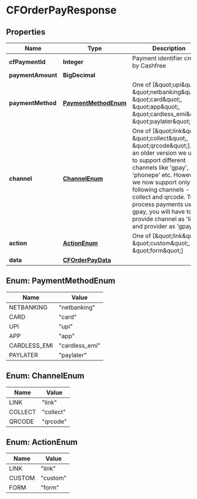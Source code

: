 

# CFOrderPayResponse


## Properties

| Name | Type | Description | Notes |
|------------ | ------------- | ------------- | -------------|
|**cfPaymentId** | **Integer** | Payment identifier created by Cashfree |  [optional] |
|**paymentAmount** | **BigDecimal** |  |  [optional] |
|**paymentMethod** | [**PaymentMethodEnum**](#PaymentMethodEnum) | One of [\&quot;upi\&quot;, \&quot;netbanking\&quot;, \&quot;card\&quot;, \&quot;app\&quot;, \&quot;cardless_emi\&quot;, \&quot;paylater\&quot;]  |  [optional] |
|**channel** | [**ChannelEnum**](#ChannelEnum) | One of [\&quot;link\&quot;, \&quot;collect\&quot;, \&quot;qrcode\&quot;]. In an older version we used to support different channels like &#39;gpay&#39;, &#39;phonepe&#39; etc. However, we now support only the following channels - link, collect and qrcode. To process payments using gpay, you will have to provide channel as &#39;link&#39; and provider as &#39;gpay&#39; |  [optional] |
|**action** | [**ActionEnum**](#ActionEnum) | One of [\&quot;link\&quot;, \&quot;custom\&quot;, \&quot;form\&quot;] |  [optional] |
|**data** | [**CFOrderPayData**](CFOrderPayData.md) |  |  [optional] |



## Enum: PaymentMethodEnum

| Name | Value |
|---- | -----|
| NETBANKING | &quot;netbanking&quot; |
| CARD | &quot;card&quot; |
| UPI | &quot;upi&quot; |
| APP | &quot;app&quot; |
| CARDLESS_EMI | &quot;cardless_emi&quot; |
| PAYLATER | &quot;paylater&quot; |



## Enum: ChannelEnum

| Name | Value |
|---- | -----|
| LINK | &quot;link&quot; |
| COLLECT | &quot;collect&quot; |
| QRCODE | &quot;qrcode&quot; |



## Enum: ActionEnum

| Name | Value |
|---- | -----|
| LINK | &quot;link&quot; |
| CUSTOM | &quot;custom&quot; |
| FORM | &quot;form&quot; |



